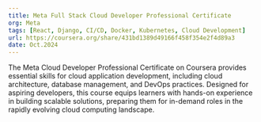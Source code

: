 ```yaml
---
title: Meta Full Stack Cloud Developer Professional Certificate
org: Meta
tags: [React, Django, CI/CD, Docker, Kubernetes, Cloud Development]
url: https://coursera.org/share/431bd1389d49166f458f354e2f4d89a3
date: Oct.2024
---
```


The Meta Cloud Developer Professional Certificate on Coursera provides essential skills for cloud application development, including cloud architecture, database management, and DevOps practices. Designed for aspiring developers, this course equips learners with hands-on experience in building scalable solutions, preparing them for in-demand roles in the rapidly evolving cloud computing landscape.
